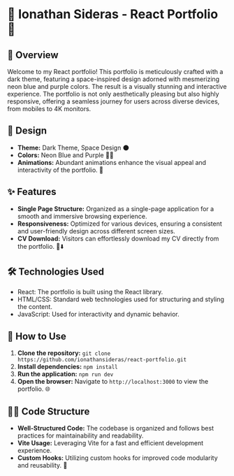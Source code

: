 # 🚀 Ionathan Sideras - React Portfolio 🚀

## 🌌 Overview

Welcome to my React portfolio! This portfolio is meticulously crafted with a dark theme, featuring a space-inspired design adorned with mesmerizing neon blue and purple colors. The result is a visually stunning and interactive experience. The portfolio is not only aesthetically pleasing but also highly responsive, offering a seamless journey for users across diverse devices, from mobiles to 4K monitors.

## 🎨 Design

- **Theme:** Dark Theme, Space Design 🌑
- **Colors:** Neon Blue and Purple 💙💜
- **Animations:** Abundant animations enhance the visual appeal and interactivity of the portfolio. 🎉

## ✨ Features

- **Single Page Structure:** Organized as a single-page application for a smooth and immersive browsing experience.
- **Responsiveness:** Optimized for various devices, ensuring a consistent and user-friendly design across different screen sizes.
- **CV Download:** Visitors can effortlessly download my CV directly from the portfolio. 📄⬇️

## 🛠 Technologies Used

- React: The portfolio is built using the React library.
- HTML/CSS: Standard web technologies used for structuring and styling the content.
- JavaScript: Used for interactivity and dynamic behavior.

## 🚀 How to Use

1. **Clone the repository:** `git clone https://github.com/ionathansideras/react-portfolio.git`
2. **Install dependencies:** `npm install`
3. **Run the application:** `npm run dev`
4. **Open the browser:** Navigate to `http://localhost:3000` to view the portfolio. 🌐

## 👩‍💻 Code Structure

- **Well-Structured Code:** The codebase is organized and follows best practices for maintainability and readability.
- **Vite Usage:** Leveraging Vite for a fast and efficient development experience.
- **Custom Hooks:** Utilizing custom hooks for improved code modularity and reusability. 🧩


